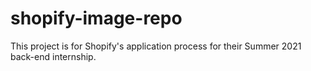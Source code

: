 # shopify-image-repo

This project is for Shopify's application process for their Summer 2021 back-end internship.
